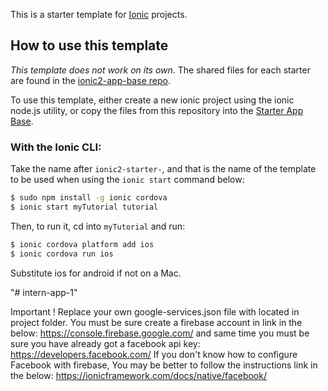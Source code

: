 This is a starter template for [Ionic](http://ionicframework.com/docs/) projects.

## How to use this template

*This template does not work on its own*. The shared files for each starter are found in the [ionic2-app-base repo](https://github.com/ionic-team/ionic2-app-base).

To use this template, either create a new ionic project using the ionic node.js utility, or copy the files from this repository into the [Starter App Base](https://github.com/ionic-team/ionic2-app-base).

### With the Ionic CLI:

Take the name after `ionic2-starter-`, and that is the name of the template to be used when using the `ionic start` command below:

```bash
$ sudo npm install -g ionic cordova
$ ionic start myTutorial tutorial
```

Then, to run it, cd into `myTutorial` and run:

```bash
$ ionic cordova platform add ios
$ ionic cordova run ios
```

Substitute ios for android if not on a Mac.

"# intern-app-1"

Important !
Replace your own google-services.json file with located in project folder.
You must be sure create a firebase account in link in the below:
https://console.firebase.google.com/
and same time you must be sure you have already got a facebook api key:
https://developers.facebook.com/
If you don't know how to configure Facebook with firebase, You may be better to follow the instructions link in the below:
https://ionicframework.com/docs/native/facebook/
